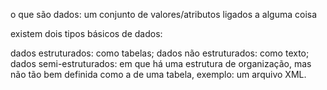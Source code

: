 o que são dados: um conjunto de  valores/atributos ligados a alguma coisa

existem dois tipos básicos de dados:

dados estruturados: como tabelas;
dados não estruturados: como texto;
dados semi-estruturados: em que há uma estrutura de organização, mas não tão bem definida como a de uma tabela, exemplo: um arquivo XML.


